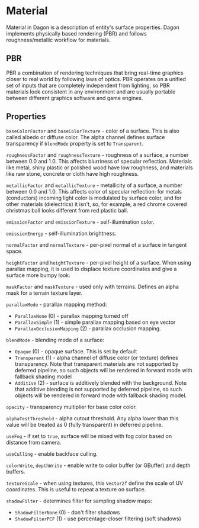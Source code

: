 # Material
Material in Dagon is a description of entity's surface properties. Dagon implements physically based rendering (PBR) and follows roughness/metallic workflow for materials.

## PBR
PBR a combination of rendering techniques that bring real-time graphics closer to real world by following laws of optics. PBR operates on a unified set of inputs that are completely independent from lighting, so PBR materials look consistent in any environment and are usually portable between different graphics software and game engines.

## Properties
`baseColorFactor` and `baseColorTexture` - color of a surface. This is also called albedo or diffuse color. The alpha channel defines surface transparency if `blendMode` property is set to `Transparent`.

`roughnessFactor` and `roughnessTexture` - roughness of a surface, a number between 0.0 and 1.0. This affects blurriness of specular reflection. Materials like metal, shiny plastic or polished wood have low roughness, and materials like raw stone, concrete or cloth have high roughness.

`metallicFactor` and `metallicTexture` - metallicity of a surface, a number between 0.0 and 1.0. This affects color of specular reflection: for metals (conductors) incoming light color is modulated by surface color, and for other materials (dielectrics) it isn't, so, for example, a red chrome covered christmas ball looks different from red plastic ball.

`emissionFactor` and `emissionTexture` - self-illumination color.

`emissionEnergy` - self-illumination brightness.

`normalFactor` and `normalTexture` - per-pixel normal of a surface in tangent space.

`heightFactor` and `heightTexture` - per-pixel height of a surface. When using parallax mapping, it is used to displace texture coordinates and give a surface more bumpy look.

`maskFactor` and `maskTexture` - used only with terrains. Defines an alpha mask for a terrain texture layer.

`parallaxMode` - parallax mapping method: 
* `ParallaxNone` (0) - parallax mapping turned off
* `ParallaxSimple` (1) - simple parallax mapping based on eye vector
* `ParallaxOcclusionMapping` (2) - parallax occlusion mapping.

`blendMode` - blending mode of a surface:
* `Opaque` (0) - opaque surface. This is set by default
* `Transparent` (1) - alpha channel of diffuse color (or texture) defines transparency. Note that transparent materials are not supported by deferred pipeline, so such objects will be rendered in forward mode with fallback shading model
* `Additive` (2) - surface is additively blended with the background. Note that additive blending is not supported by deferred pipeline, so such objects will be rendered in forward mode with fallback shading model.

`opacity` - transparency multiplier for base color color.

`alphaTestThreshold` - alpha cutout threshold. Any alpha lower than this value will be treated as 0 (fully transparent) in deferred pipeline.

`useFog` - if set to `true`, surface will be mixed with fog color based on distance from camera.

`useCulling` - enable backface culling.

`colorWrite`, `depthWrite` - enable write to color buffer (or GBuffer) and depth buffers.

`textureScale` - when using textures, this `Vector2f` define the scale of UV coordinates. This is useful to repeat a texture on surface.

`shadowFilter` - determines filter for sampling shadow maps:
* `ShadowFilterNone` (0) - don't filter shadows
* `ShadowFilterPCF` (1) - use percentage-closer filtering (soft shadows)
